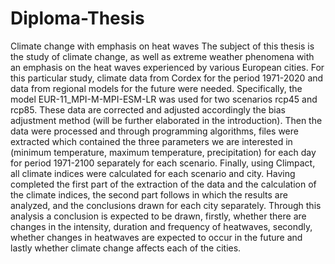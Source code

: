 # Diploma-Thesis
Climate change with emphasis on heat waves
The subject of this thesis is the study of climate change, as well as extreme weather phenomena with an emphasis on the heat waves experienced by various European cities. For this particular study, climate data from Cordex for the period 1971-2020 and data from regional models for the future were needed. Specifically, the model EUR-11_MPI-M-MPI-ESM-LR was used for two scenarios rcp45 and rcp85. These data are corrected and adjusted accordingly the bias adjustment method (will be further elaborated in the introduction). Then the data were processed and through programming algorithms, files were extracted which contained the three parameters we are interested in (minimum temperature, maximum temperature, precipitation) for each day for period 1971-2100 separately for each scenario. Finally, using Climpact, all climate indices were calculated for each scenario and city.
 Having completed the first part of the extraction of the data and the calculation of the climate indices, the second part follows in which the results are analyzed, and the conclusions drawn for each city separately. Through this analysis a conclusion is expected to be drawn, firstly, whether there are changes in the intensity, duration and frequency of heatwaves, secondly, whether changes in heatwaves are expected to occur in the future and lastly whether climate change affects each of the cities.
